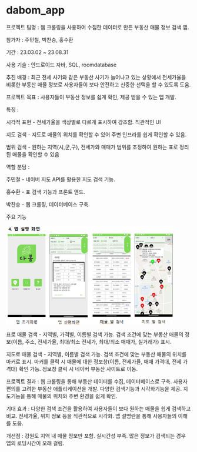 # dabom_app

프로젝트 팀명 : 웹 크롤링을 사용하여 수집한 데이터로 만든 부동산 매물 정보 검색 앱. 

참가자 : 주민철, 박찬승, 홍수환

기간 : 23.03.02 ~ 23.08.31

사용 기술 : 안드로이드 자바, SQL, roomdatabase

추진 배경 : 최근 전세 사기와 같은 부동산 사기가 늘어나고 있는 상황에서 전세가율을 비롯한 부동산 매물 정보로 사용자들이 보다 안전하고 신중한 선택을 할 수 있도록 도움.

프로젝트 목표 : 사용자들이 부동산 정보를 쉽게 확인, 제공 받을 수 있는 앱 개발.

특징 : 

시각적 표현 - 전세가율을 색상별로 다르게 표시하여 강조함. 직관적인 UI

지도 검색 - 지도로 매물의 위치를 확인할 수 있어 주변 인프라를 쉽게 확인할 수 있음. 

범위 검색 - 원하는 지역(시,군,구), 전세가와 매매가 범위를 조정하여 원하는 표로 정리된 매물을 확인할 수 있음

역할 분담 : 

주민철 - 네이버 지도 API를 활용한 지도 검색 기능.

홍수환 - 표 검색 기능과 프론트 앤드.

박찬승 - 웹 크롤링, 데이터베이스 구축.

주요 기능 

<img src = "https://github.com/joominchul/dabom_mobile_app/blob/main/%EC%95%B1%20%EC%8B%A4%ED%96%89%ED%99%94%EB%A9%B4.png?raw=true" width = "90%"></img>

표로 매물 검색 - 지역별, 가격별, 이름별 검색 가능. 검색 조건에 맞는 부동산 매물의 정보(이름, 주소, 전세가율, 최대/최소 전세가, 최대/최소 매매가, 실거래가) 표시.

지도로 매물 검색 - 지역별, 이름별 검색 가능. 검색 조건에 맞는 부동산 매물의 위치를 마커로 표시. 마커를 클릭 시 매물에 대한 정보창(이름, 전세가율, 매매 가격대, 전세 가격대) 확인 가능. 정보창 클릭 시 네이버 부동산 사이트로 이동. 

프로젝트 결과 : 웹 크롤링을 통해 부동산 데이터를 수집, 데이터베이스로 구축. 사용자 편의를 고려한 부동산 애플리케이션을 개발. 다양한 검색기능과 시각화기능을 제공. 지도기능을 통해 매물의 위치와 주변 환경을 쉽게 확인.

기대 효과 : 다양한 검색 조건을 활용하여 사용자들이 보다 원하는 매물을 쉽게 검색하고 비교. 전세가율, 위치 정보 등을 직관적으로 시각화. 앱 설명란을 통해 사용자들의 이해를 도움.

개선점 : 강원도 지역 내 매물 정보만 포함. 실시간성 부족. 많은 정보가 검색되는 경우 앱의 로딩시간이 오래 걸림.
